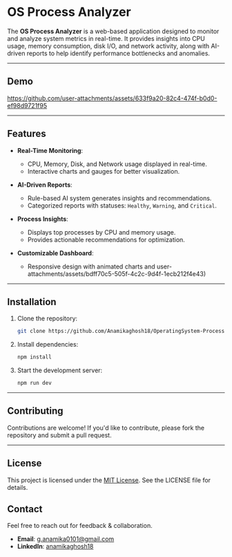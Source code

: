 # OS Process Analyzer

The **OS Process Analyzer** is a web-based application designed to monitor and analyze system metrics in real-time. It provides insights into CPU usage, memory consumption, disk I/O, and network activity, along with AI-driven reports to help identify performance bottlenecks and anomalies.

---
## Demo


https://github.com/user-attachments/assets/633f9a20-82c4-474f-b0d0-ef98d9721f95


---
## Features

- **Real-Time Monitoring**:
  - CPU, Memory, Disk, and Network usage displayed in real-time.
  - Interactive charts and gauges for better visualization.

- **AI-Driven Reports**:
  - Rule-based AI system generates insights and recommendations.
  - Categorized reports with statuses: `Healthy`, `Warning`, and `Critical`.

- **Process Insights**:
  - Displays top processes by CPU and memory usage.
  - Provides actionable recommendations for optimization.

- **Customizable Dashboard**:
  - Responsive design with animated charts and user-attachments/assets/bdff70c5-505f-4c2c-9d4f-1ecb212f4e43)

---

## Installation

1. Clone the repository:
   ```bash
   git clone https://github.com/Anamikaghosh18/OperatingSystem-Process-Analyzer
   
2. Install dependencies:
    ```bash
    npm install

3. Start the development server:
    ```bash
    npm run dev


---

## Contributing
Contributions are welcome! If you'd like to contribute, please fork the repository and submit a pull request.

---

## License
This project is licensed under the [MIT License](./LICENSE). See the LICENSE file for details.

## Contact 
Feel free to reach out for feedback & collaboration.

- **Email**: [g.anamika0101@gmail.com](mailto:g.anamika0101@gmail.com)
- **LinkedIn**: [anamikaghosh18](https://www.linkedin.com/in/anamikaghosh18/)
